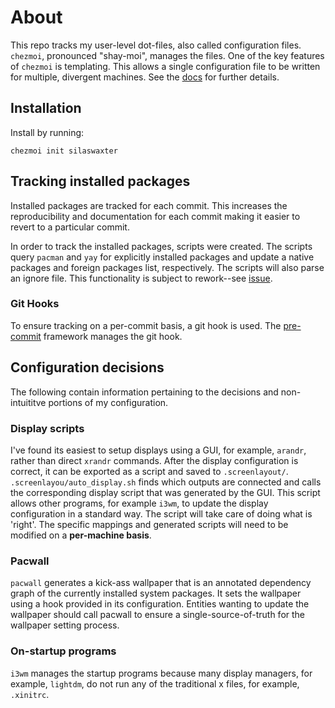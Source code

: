 # About
This repo tracks my user-level dot-files, also called configuration files.
`chezmoi`, pronounced "shay-moi", manages the files. One of the key features of
`chezmoi` is templating. This allows a single configuration file to be written
for multiple, divergent machines. See the 
[docs](https://www.chezmoi.io/user-guide/manage-machine-to-machine-differences/)
for further details.

## Installation
Install by running:
```
chezmoi init silaswaxter
```

## Tracking installed packages
Installed packages are tracked for each commit. This increases the
reproducibility and documentation for each commit making it easier to revert to
a particular commit.

In order to track the installed packages, scripts were created. The scripts 
query `pacman` and `yay` for explicitly installed packages and update a native
packages and foreign packages list, respectively. The scripts will also parse an
ignore file. This functionality is subject to rework--see [issue]().

### Git Hooks
To ensure tracking on a per-commit basis, a git hook is used. The 
[pre-commit](https://pre-commit.com/) framework manages the git hook.

## Configuration decisions
The following contain information pertaining to the decisions and non-intuititve
portions of my configuration.

### Display scripts
I've found its easiest to setup displays using a GUI, for example, `arandr`, 
rather than direct `xrandr` commands. After the display configuration is
correct, it can be exported as a script and saved to `.screenlayout/`. 
`.screenlayou/auto_display.sh` finds which outputs are connected and calls the 
corresponding display script that was generated by the GUI. This script allows
other programs, for example `i3wm`, to update the display configuration in a
standard way. The script will take care of doing what is 'right'. The specific
mappings and generated scripts will need to be modified on a **per-machine
basis**. 

### Pacwall
`pacwall` generates a kick-ass wallpaper that is an annotated dependency graph 
of the currently installed system packages. It sets the wallpaper using a hook
provided in its configuration. Entities wanting to update the wallpaper should
call pacwall to ensure a single-source-of-truth for the wallpaper setting
process. 

### On-startup programs
`i3wm` manages the startup programs because many display managers, for example,
`lightdm`, do not run any of the traditional x files, for example, `.xinitrc`.


